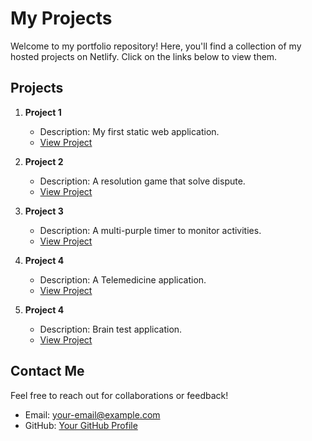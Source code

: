 # My Projects

Welcome to my portfolio repository! Here, you'll find a collection of my hosted projects on Netlify. Click on the links below to view them.

## Projects

1. **Project 1**
   - Description: My first static web application.
   - [View Project](https://tindogoverview.netlify.app/)

2. **Project 2**
   - Description: A resolution game that solve dispute.
   - [View Project](https://resolution-game.netlify.app/)
  
3. **Project 3**
   - Description: A multi-purple timer to monitor activities.
   - [View Project](https://multipurples-timer.netlify.app/)
  
4. **Project 4**
   - Description: A Telemedicine application.
   - [View Project](https://telemedicineapp.netlify.app/)
  
5. **Project 4**
   - Description: Brain test application.
   - [View Project](https://brainretent.netlify.app/)

## Contact Me
Feel free to reach out for collaborations or feedback!

- Email: [your-email@example.com](mailto:emailabubakr94@gmail.com)
- GitHub: [Your GitHub Profile](https://github.com/DonMalenko)
